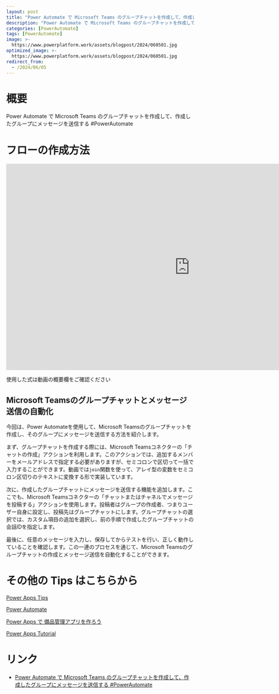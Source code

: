```yaml
---
layout: post
title: "Power Automate で Microsoft Teams のグループチャットを作成して、作成したグループにメッセージを送信する #PowerAutomate"
description: "Power Automate で Microsoft Teams のグループチャットを作成して、作成したグループにメッセージを送信する #PowerAutomateを動画で分かりやすく解説"
categories: [PowerAutomate]
tags: [PowerAutomate]
image: >-
  https://www.powerplatform.work/assets/blogpost/2024/060501.jpg
optimized_image: >-
  https://www.powerplatform.work/assets/blogpost/2024/060501.jpg
redirect_from:
  - /2024/06/05
---
```



#  概要

Power Automate で Microsoft Teams のグループチャットを作成して、作成したグループにメッセージを送信する #PowerAutomate


# フローの作成方法

<iframe width="983" height="553" src="https://www.youtube.com/embed/tBKdElQGQdw" title="YouTube video player" frameborder="0" allow="accelerometer; autoplay; clipboard-write; encrypted-media; gyroscope; picture-in-picture" allowfullscreen></iframe>


使用した式は動画の概要欄をご確認ください


## Microsoft Teamsのグループチャットとメッセージ送信の自動化

今回は、Power Automateを使用して、Microsoft Teamsのグループチャットを作成し、そのグループにメッセージを送信する方法を紹介します。

まず、グループチャットを作成する際には、Microsoft Teamsコネクターの「チャットの作成」アクションを利用します。このアクションでは、追加するメンバーをメールアドレスで指定する必要がありますが、セミコロンで区切って一括で入力することができます。動画では`join`関数を使って、アレイ型の変数をセミコロン区切りのテキストに変換する形で実装しています。

次に、作成したグループチャットにメッセージを送信する機能を追加します。ここでも、Microsoft Teamsコネクターの「チャットまたはチャネルでメッセージを投稿する」アクションを使用します。投稿者はグループの作成者、つまりユーザー自身に設定し、投稿先はグループチャットにします。グループチャットの選択では、カスタム項目の追加を選択し、前の手順で作成したグループチャットの会話IDを指定します。

最後に、任意のメッセージを入力し、保存してからテストを行い、正しく動作していることを確認します。この一連のプロセスを通じて、Microsoft Teamsのグループチャットの作成とメッセージ送信を自動化することができます。


# その他の Tips はこちらから

[Power Apps Tips](https://www.youtube.com/watch?v=VrAQf3JQ7yM&list=PLVhFi1fb3DqakSLVMn22DDcySXh9jtzi- )


[Power Automate](https://www.youtube.com/watch?v=-YnJYT0ASEM&list=PLVhFi1fb3Dqbzic6GieqnLFgD3aTj-eHA)


[Power Apps で 備品管理アプリを作ろう](https://www.youtube.com/playlist?list=PLVhFi1fb3DqZM3HKb8Hea6XEL96990Fyn)


[Power Apps Tutorial](https://www.youtube.com/playlist?list=PLVhFi1fb3DqalxpL974VvAJvV4iWoSbe_)


# リンク


- [Power Automate で Microsoft Teams のグループチャットを作成して、作成したグループにメッセージを送信する #PowerAutomate](https://www.youtube.com/watch?v=tBKdElQGQdw)

